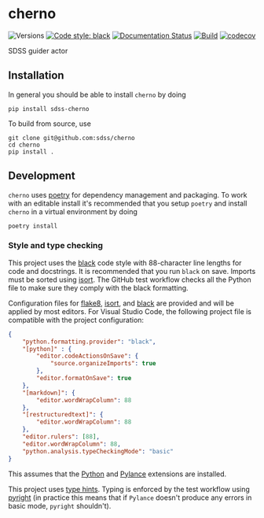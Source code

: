 # cherno

![Versions](https://img.shields.io/badge/python->3.8-blue)
[![Code style: black](https://img.shields.io/badge/code%20style-black-000000.svg)](https://github.com/psf/black)
[![Documentation Status](https://readthedocs.org/projects/sdss-cherno/badge/?version=latest)](https://sdss-cherno.readthedocs.io/en/latest/?badge=latest)
[![Build](https://img.shields.io/github/workflow/status/sdss/cherno/Test)](https://github.com/sdss/cherno/actions)
[![codecov](https://codecov.io/gh/sdss/cherno/branch/main/graph/badge.svg)](https://codecov.io/gh/sdss/cherno)


SDSS guider actor

## Installation

In general you should be able to install ``cherno`` by doing

```console
pip install sdss-cherno
```

To build from source, use

```console
git clone git@github.com:sdss/cherno
cd cherno
pip install .
```

## Development

`cherno` uses [poetry](http://poetry.eustace.io/) for dependency management and packaging. To work with an editable install it's recommended that you setup `poetry` and install `cherno` in a virtual environment by doing

```console
poetry install
```

### Style and type checking

This project uses the [black](https://github.com/psf/black) code style with 88-character line lengths for code and docstrings. It is recommended that you run `black` on save. Imports must be sorted using [isort](https://pycqa.github.io/isort/). The GitHub test workflow checks all the Python file to make sure they comply with the black formatting.

Configuration files for [flake8](https://flake8.pycqa.org/en/latest/), [isort](https://pycqa.github.io/isort/), and [black](https://github.com/psf/black) are provided and will be applied by most editors. For Visual Studio Code, the following project file is compatible with the project configuration:

```json
{
    "python.formatting.provider": "black",
    "[python]" : {
        "editor.codeActionsOnSave": {
            "source.organizeImports": true
        },
        "editor.formatOnSave": true
    },
    "[markdown]": {
        "editor.wordWrapColumn": 88
    },
    "[restructuredtext]": {
        "editor.wordWrapColumn": 88
    },
    "editor.rulers": [88],
    "editor.wordWrapColumn": 88,
    "python.analysis.typeCheckingMode": "basic"
}
```

This assumes that the [Python](https://marketplace.visualstudio.com/items?itemName=ms-python.python) and [Pylance](https://marketplace.visualstudio.com/items?itemName=ms-python.vscode-pylance) extensions are installed.

This project uses [type hints](https://docs.python.org/3/library/typing.html). Typing is enforced by the test workflow using [pyright](https://github.com/microsoft/pyright) (in practice this means that if ``Pylance`` doesn't produce any errors in basic mode, ``pyright`` shouldn't).
